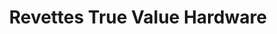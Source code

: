 ---
title: "Revettes True Value Hardware"
url: /state-line/revettes-true-value-hardware/
shop: Eisenwaren
---